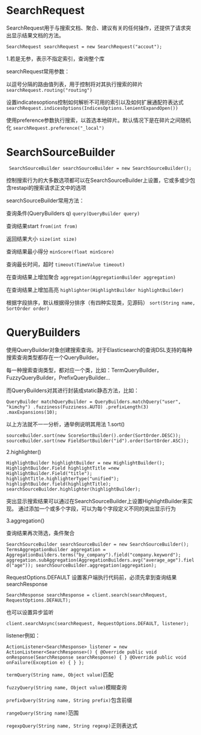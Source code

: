 # SearchRequest

SearchRequest用于与搜索文档、聚合、建议有关的任何操作，还提供了请求突出显示结果文档的方法。 

`SearchRequest searchRequest = new SearchRequest("accout");`

1.若是无参，表示不指定索引，查询整个库

searchRequest常用参数：



以逗号分隔的路由值列表，用于控制将对其执行搜索的碎片 
`searchRequest.routing("routing")`

设置indicatesoptions控制如何解析不可用的索引以及如何扩展通配符表达式
`searchRequest.indicesOptions(IndicesOptions.lenientExpandOpen())`

使用preference参数执行搜索，以首选本地碎片。默认情况下是在碎片之间随机化
`searchRequest.preference("_local")`

# SearchSourceBuilder

` SearchSourceBuilder searchSourceBuilder = new SearchSourceBuilder();`

控制搜索行为的大多数选项都可以在SearchSourceBuilder上设置，它或多或少包含restapi的搜索请求正文中的选项

searchSourceBuilder常用方法：

查询条件(QueryBuilders q)
`query(QueryBuilder query)`

查询结果start
`from(int from)`

返回结果大小
`size(int size)`

查询结果最小得分
`minScore(float minScore)`

查询最长时间，超时
`timeout(TimeValue timeout)`

在查询结果上增加聚合
`aggregation(AggregationBuilder aggregation)`

在查询结果上增加高亮
`highlighter(HighlightBuilder highlightBuilder)`

根据字段排序，默认根据得分排序（有四种实现类，见源码）
`sort(String name, SortOrder order)`

# QueryBuilders

使用QueryBuilder对象创建搜索查询。对于Elasticsearch的查询DSL支持的每种搜索查询类型都存在一个QueryBuilder。

每一种搜索查询类型，都对应一个类，比如：TermQueryBuilder，FuzzyQueryBuilder，PrefixQueryBuilder...

而QueryBuilders对其进行封装成static静态方法，比如：

`QueryBuilder matchQueryBuilder = QueryBuilders.matchQuery("user", "kimchy")
                                                 .fuzziness(Fuzziness.AUTO)
                                                 .prefixLength(3)
                                                 .maxExpansions(10);`
                                                 
以上方法就不一一分析，通举例说明其用法
1.sort()

`sourceBuilder.sort(new ScoreSortBuilder().order(SortOrder.DESC)); 
sourceBuilder.sort(new FieldSortBuilder("id").order(SortOrder.ASC)); ` 

2.highlighter()

`HighlightBuilder highlightBuilder = new HighlightBuilder(); 
HighlightBuilder.Field highlightTitle =new HighlightBuilder.Field("title"); 
highlightTitle.highlighterType("unified");  
highlightBuilder.field(highlightTitle);
searchSourceBuilder.highlighter(highlightBuilder);`

突出显示搜索结果可以通过在SearchSourceBuilder上设置HighlightBuilder来实现。
通过添加一个或多个字段，可以为每个字段定义不同的突出显示行为

3.aggregation()

查询结果再次筛选，条件聚合

`SearchSourceBuilder searchSourceBuilder = new SearchSourceBuilder();
TermsAggregationBuilder aggregation = AggregationBuilders.terms("by_company").field("company.keyword");
aggregation.subAggregation(AggregationBuilders.avg("average_age").field("age"));
searchSourceBuilder.aggregation(aggregation);
`


RequestOptions.DEFAULT
设置客户端执行代码前，必须先拿到查询结果searchResponse

`SearchResponse searchResponse = client.search(searchRequest, RequestOptions.DEFAULT);`

也可以设置异步监听

`client.searchAsync(searchRequest, RequestOptions.DEFAULT, listener);`

listener例如：

`ActionListener<SearchResponse> listener = new ActionListener<SearchResponse>() {
    @Override
    public void onResponse(SearchResponse searchResponse) {
    }
    @Override
    public void onFailure(Exception e) {
    }
};`

`termQuery(String name, Object value)`匹配

`fuzzyQuery(String name, Object value)`模糊查询

`prefixQuery(String name, String prefix)`包含前缀

`rangeQuery(String name)`范围

`regexpQuery(String name, String regexp)`正则表达式













 